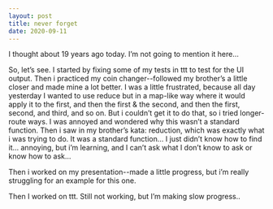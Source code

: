 ```yaml
---
layout: post
title: never forget
date: 2020-09-11
---
```


I thought about 19 years ago today.  I’m not going to mention it here… 

So, let’s see.  I started by fixing some of my tests in ttt to test for the UI output.  Then i practiced my coin changer--followed my brother’s a little closer and made mine a lot better.  I was a little frustrated, because all day yesterday I wanted to use reduce but in a map-like way where it would apply it to the first, and then the first & the second, and then the first, second, and third, and so on.  But i couldn’t get it to do that, so i tried longer-route ways.  I was annoyed and wondered why this wasn’t a standard function.  Then i saw in my brother’s kata: reduction, which was exactly what i was trying to do.  It was a standard function…  I just didn’t know how to find it…  annoying, but i’m learning, and I can’t ask what I don’t know to ask or know how to ask…

Then i worked on my presentation--made a little progress, but i’m really struggling for an example for this one.

Then I worked on ttt.  Still not working, but I’m making slow progress..


